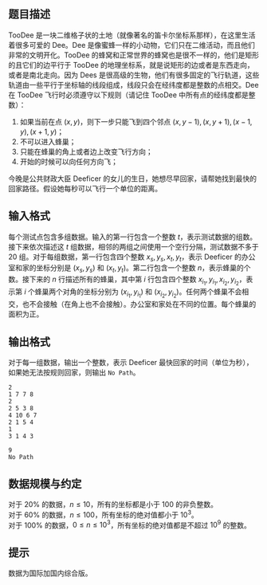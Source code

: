 ## 题目描述
TooDee 是一块二维格子状的土地（就像著名的笛卡尔坐标系那样），在这里生活着很多可爱的 Dee。Dee 是像蜜蜂一样的小动物，它们只在二维活动，而且他们非常的文明开化。TooDee 的蜂窝和正常世界的蜂窝也是很不一样的，他们是矩形的且它们的边平行于 TooDee 的地理坐标系，就是说矩形的边或者是东西走向，或者是南北走向。因为 Dees 是很高级的生物，他们有很多固定的飞行轨道，这些轨道由一些平行于坐标轴的线段组成，线段只会在经纬度都是整数的点相交。Dee 在 TooDee 飞行时必须遵守以下规则（请记住 TooDee 中所有点的经纬度都是整数）：
1. 如果当前在点 $(x, y)$，则下一步只能飞到四个邻点 $(x, y - 1), (x, y + 1), (x - 1, y), (x + 1, y)$；
2. 不可以进入蜂巢；
3. 只能在蜂巢的角上或者边上改变飞行方向；
4. 开始的时候可以向任何方向飞；

今晚是公共财政大臣 Deeficer 的女儿的生日，她想尽早回家，请帮她找到最快的回家路径。假设她每秒可以飞行一个单位的距离。

## 输入格式
每个测试点包含多组数据。输入的第一行包含一个整数 $t$，表示测试数据的组数。接下来依次描述这 $t$ 组数据，相邻的两组之间使用一个空行分隔，测试数据不多于 $20$ 组。对于每组数据，第一行包含四个整数 $x_s,y_s,x_t,y_t$，表示 Deeficer 的办公室和家的坐标分别是 $(x_s, y_s)$ 和 $(x_t, y_t)$。第二行包含一个整数 $n$，表示蜂巢的个数。接下来的 $n$ 行描述所有的蜂巢，其中第 $i$ 行包含四个整数 $x_{i_1}, y_{i_1}, x_{i_2}, y_{i_2}$，表示第 $i$ 个蜂巢两个对角的坐标分别为 $(x_{i_1}, y_{i_1})$ 和 $(x_{i_2}, y_{i_2})$。任何两个蜂巢不会相交，也不会接触（在角上也不会接触）。办公室和家处在不同的位置。每个蜂巢的面积为正。

## 输出格式
对于每一组数据，输出一个整数，表示 Deeficer 最快回家的时间（单位为秒），如果她无法按规则回家，则输出 `No Path`。

```input1
2
1 7 7 8
2
2 5 3 8
4 10 6 7
2 1 5 4
1
3 1 4 3
```
```output1
9
No Path
```
## 数据规模与约定
对于 $20\%$ 的数据，$n\leq 10$，所有的坐标都是小于 $100$ 的非负整数。  
对于 $60\%$ 的数据，$n\leq 100$，所有坐标的绝对值都小于 $10^3$。  
对于 $100\%$ 的数据，$0\leq n\leq 10^3$，所有坐标的绝对值都是不超过 $10^9$ 的整数。

## 提示

数据为国际加国内综合版。